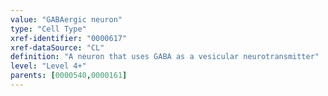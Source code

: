 ```yaml
---
value: "GABAergic neuron"
type: "Cell Type"
xref-identifier: "0000617"
xref-dataSource: "CL"
definition: "A neuron that uses GABA as a vesicular neurotransmitter"
level: "Level 4+"
parents: [0000540,0000161]
---
```


